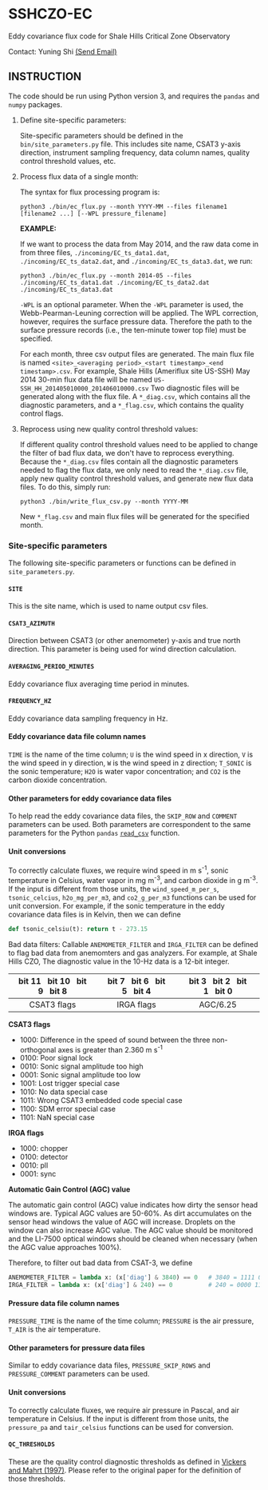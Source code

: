 # SSHCZO-EC

Eddy covariance flux code for Shale Hills Critical Zone Observatory

Contact: Yuning Shi [(Send Email)](mailto:yshi@psu.edu)

## INSTRUCTION

The code should be run using Python version 3, and requires the `pandas` and `numpy` packages.

1. Define site-specific parameters:

   Site-specific parameters should be defined in the `bin/site_parameters.py` file.
   This includes site name, CSAT3 y-axis direction, instrument sampling frequency, data column names, quality control threshold values, etc.

2. Process flux data of a single month:

   The syntax for flux processing program is:
   ```shell
   python3 ./bin/ec_flux.py --month YYYY-MM --files filename1 [filename2 ...] [--WPL pressure_filename]
   ```

   **EXAMPLE:**

   If we want to process the data from May 2014, and the raw data come in from three files, `./incoming/EC_ts_data1.dat`, `./incoming/EC_ts_data2.dat`, and `./incoming/EC_ts_data3.dat`, we run:
   ```shell
   python3 ./bin/ec_flux.py --month 2014-05 --files ./incoming/EC_ts_data1.dat ./incoming/EC_ts_data2.dat ./incoming/EC_ts_data3.dat
   ```
   `-WPL` is an optional parameter.
   When the `-WPL` parameter is used, the Webb-Pearman-Leuning correction will be applied.
   The WPL correction, however, requires the surface pressure data.
   Therefore the path to the surface pressure records (i.e., the ten-minute tower top file) must be specified.

   For each month, three csv output files are generated.
   The main flux file is named `<site>_<averaging period>_<start timestamp>_<end timestamp>.csv`.
   For example, Shale Hills (Ameriflux site US-SSH) May 2014 30-min flux data file will be named `US-SSH_HH_201405010000_201406010000.csv`
   Two diagnostic files will be generated along with the flux file.
   A `*_diag.csv`, which contains all the diagnostic parameters, and a `*_flag.csv`, which contains the quality control flags.

3. Reprocess using new quality control threshold values:

   If different quality control threshold values need to be applied to change the filter of bad flux data, we don't have to reprocess everything.
   Because the `*_diag.csv` files contain all the diagnostic parameters needed to flag the flux data, we only need to read the `*_diag.csv` file, apply new quality control threshold values, and generate new flux data files.
   To do this, simply run:
   ```shell
   python3 ./bin/write_flux_csv.py --month YYYY-MM
   ```

   New `*_flag.csv` and main flux files will be generated for the specified month.

### Site-specific parameters

The following site-specific parameters or functions can be defined in `site_parameters.py`.

#### `SITE`
This is the site name, which is used to name output csv files.

#### `CSAT3_AZIMUTH`
Direction between CSAT3 (or other anemometer) y-axis and true north direction. This parameter is being used for wind direction calculation.

#### `AVERAGING_PERIOD_MINUTES`
Eddy covariance flux averaging time period in minutes.

#### `FREQUENCY_HZ`
Eddy covariance data sampling frequency in Hz.

#### Eddy covariance data file column names
`TIME` is the name of the time column; `U` is the wind speed in x direction, `V` is the wind speed in y direction, `W` is the wind speed in z direction; `T_SONIC` is the sonic temperature; `H2O` is water vapor concentration; and `CO2` is the carbon dioxide concentration.

#### Other parameters for eddy covariance data files
To help read the eddy covariance data files, the `SKIP_ROW` and `COMMENT` parameters can be used. Both parameters are correspondent to the same parameters for the Python `pandas` [`read_csv`](https://pandas.pydata.org/docs/reference/api/pandas.read_csv.html) function.

#### Unit conversions
To correctly calculate fluxes, we require wind speed in m s<sup>-1</sup>, sonic temperature in Celsius, water vapor in mg m<sup>-3</sup>, and carbon dioxide in g m<sup>-3</sup>. If the input is different from those units, the `wind_speed_m_per_s`, `tsonic_celcius`, `h2o_mg_per_m3`, and `co2_g_per_m3` functions can be used for unit conversion.
For example, if the sonic temperature in the eddy covariance data files is in Kelvin, then we can define

```Python
def tsonic_celsiu(t): return t - 273.15
```

Bad data filters: Callable `ANEMOMETER_FILTER` and `IRGA_FILTER` can be defined to flag bad data from anemomters and gas analyzers.
For example, at Shale Hills CZO, The diagnostic value in the 10-Hz data is a 12-bit integer.

bit 11&nbsp;&nbsp;&nbsp;bit 10&nbsp;&nbsp;&nbsp;bit 9&nbsp;&nbsp;&nbsp;bit 8|bit 7&nbsp;&nbsp;&nbsp;bit 6&nbsp;&nbsp;&nbsp;bit 5&nbsp;&nbsp;&nbsp;bit 4|bit 3&nbsp;&nbsp;&nbsp;bit 2&nbsp;&nbsp;&nbsp;bit 1&nbsp;&nbsp;&nbsp;bit 0
:--------------------------:|:------------------------:|:------------------------:
CSAT3 flags|IRGA flags|AGC/6.25

**CSAT3 flags**

* 1000: Difference in the speed of sound between the three non-orthogonal axes is greater than 2.360&nbsp;m&nbsp;s<sup>-1</sup>
* 0100: Poor signal lock
* 0010: Sonic signal amplitude too high
* 0001: Sonic signal amplitude too low
* 1001: Lost trigger special case
* 1010: No data special case
* 1011: Wrong CSAT3 embedded code special case
* 1100: SDM error special case
* 1101: NaN special case

**IRGA flags**

* 1000: chopper
* 0100: detector
* 0010: pll
* 0001: sync

**Automatic Gain Control (AGC) value**

The automatic gain control (AGC) value indicates how dirty the sensor head windows are.
Typical AGC values are 50-60%.
As dirt accumulates on the sensor head windows the value of AGC will increase.
Droplets on the window can also increase AGC value.
The AGC value should be monitored and the LI-7500 optical windows should be cleaned when necessary (when the AGC value approaches 100%).

Therefore, to filter out bad data from CSAT-3, we define
```Python
ANEMOMETER_FILTER = lambda x: (x['diag'] & 3840) == 0   # 3840 = 1111 0000 0000
IRGA_FILTER = lambda x: (x['diag'] & 240) == 0          # 240 = 0000 1111 0000
```

#### Pressure data file column names
`PRESSURE_TIME` is the name of the time column; `PRESSURE` is the air pressure, `T_AIR` is the air temperature.

#### Other parameters for pressure data files
Similar to eddy covariance data files, `PRESSURE_SKIP_ROWS` and `PRESSURE_COMMENT` parameters can be used.

#### Unit conversions
To correctly calculate fluxes, we require air pressure in Pascal, and air temperature in Celsius.
If the input is different from those units, the `pressure_pa` and `tair_celsius` functions can be used for conversion.

#### `QC_THRESHOLDS`
These are the quality control diagnostic thresholds as defined in [Vickers and Mahrt (1997)](https://doi.org/10.1175/1520-0426(1997)014<0512:QCAFSP>2.0.CO;2).
Please refer to the original paper for the definition of those thresholds.
